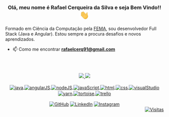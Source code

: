 
<h3 align="center">Olá, meu nome é Rafael Cerqueira da Silva e seja Bem Vindo!! <img src="https://github.com/ABSphreak/ABSphreak/blob/master/gifs/Hi.gif?raw=true" width="30px"></h3>

Formado em Ciência da Computação pela [FEMA](https://www.fema.edu.br), sou desenvolvedor Full Stack (Java e Angular).
Estou sempre a procura desafios e novos aprendizados.

- 📫 Como me encontrar **rafaelcerq91@gmail.com**


<br><br>
<div align="center">
  <a href="https://github.com/RafaelCerq">
  <img height="180em" src="https://github-readme-stats.vercel.app/api?username=RafaelCerq&show_icons=true&theme=default&include_all_commits=true&count_public=true"/>
  <img height="180em" src="https://github-readme-stats.vercel.app/api/top-langs/?username=RafaelCerq&layout=compact&langs_count=7&theme=default"/>
</div>
<div style="display: inline_block" align="center"><br>
  <img align="center" alt="java" height="30" width="30" src="https://cdn.jsdelivr.net/gh/devicons/devicon/icons/java/java-original-wordmark.svg" />
  <img align="center" alt="angularJS" height="30" width="30" src="https://cdn.jsdelivr.net/gh/devicons/devicon/icons/angularjs/angularjs-original.svg" />
  <img align="center" alt="nodeJS" height="30" width="30" src="https://cdn.jsdelivr.net/gh/devicons/devicon/icons/nodejs/nodejs-original.svg" />
  <img align="center" alt="javaScript" height="30" width="30" src="https://cdn.jsdelivr.net/gh/devicons/devicon/icons/javascript/javascript-original.svg" />
  <img align="center" alt="html" height="30" width="30" src="https://cdn.jsdelivr.net/gh/devicons/devicon/icons/html5/html5-original-wordmark.svg" />
  <img align="center" alt="css" height="30" width="30" src="https://cdn.jsdelivr.net/gh/devicons/devicon/icons/css3/css3-original-wordmark.svg" />
  <img align="center" alt="visualStudio" height="30" width="30" src="https://cdn.jsdelivr.net/gh/devicons/devicon/icons/visualstudio/visualstudio-plain.svg" />
  <img align="center" alt="yarn" height="30" width="30" src="https://cdn.jsdelivr.net/gh/devicons/devicon/icons/yarn/yarn-original-wordmark.svg" />
  <img align="center" alt="tortoise" height="30" width="30" src="https://cdn.jsdelivr.net/gh/devicons/devicon/icons/tortoisegit/tortoisegit-original.svg" />
  <img align="center" alt="trello" height="30" width="30" src="https://cdn.jsdelivr.net/gh/devicons/devicon/icons/trello/trello-plain.svg" />
</div>
<br> 
<div align = "center">
   <a href="https://github.com/RafaelCerq"><img src="https://img.icons8.com/bubbles/50/000000/github.png" alt="GitHub"/></a>
   <a href="https://www.linkedin.com/in/rafaelcerqueira1991/"><img src="https://img.icons8.com/bubbles/50/000000/linkedin.png" alt="LinkedIn"/></a>
   <a href="https://www.instagram.com/rafaelcerq91/"><img src="https://img.icons8.com/bubbles/50/000000/instagram.png" alt="Instagram"/></a>
</div>
 

<div align = "right">
   <a href="https://github.com/RafaelCerq"><img src="https://hits.seeyoufarm.com/api/count/incr/badge.svg?url=https%3A%2F%2Fgithub.com%2FRafaelCerq&count_bg=%2379C83D&title_bg=%23555555&icon=&icon_color=%23E7E7E7&title=hits&edge_flat=false" alt="Visitas"/></a>
</div>
